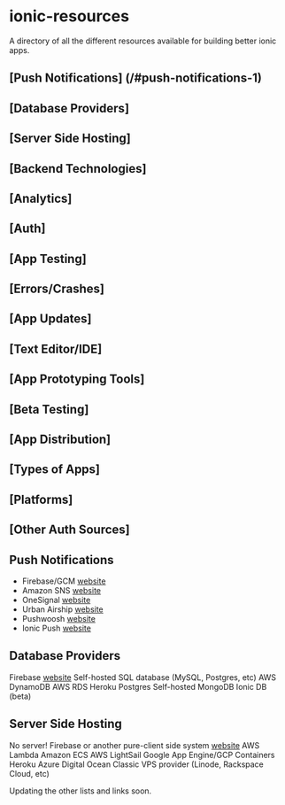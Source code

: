 # ionic-resources
A directory of all the different resources available for building better ionic apps. 

## [Push Notifications]	(/#push-notifications-1)
## [Database Providers]	
## [Server Side Hosting]	
## [Backend Technologies]	
## [Analytics]	
## [Auth]	
## [App Testing]	
## [Errors/Crashes]	
## [App Updates]	
## [Text Editor/IDE]
## [App Prototyping Tools]	
## [Beta Testing]	
## [App Distribution]	
## [Types of Apps]	
## [Platforms]	
## [Other Auth Sources]

## Push Notifications

- Firebase/GCM [website](https://firebase.google.com/)
- Amazon SNS [website](https://aws.amazon.com/sns/)
- OneSignal [website](https://onesignal.com/)
- Urban Airship [website](https://www.urbanairship.com/)
- Pushwoosh [website](https://www.pushwoosh.com/)
- Ionic Push [website](https://docs.ionic.io/services/push/)

## Database Providers

Firebase [website](https://firebase.google.com/)
Self-hosted SQL database (MySQL, Postgres, etc)
AWS DynamoDB
AWS RDS
Heroku Postgres
Self-hosted MongoDB
Ionic DB (beta)

##  Server Side Hosting

No server! Firebase or another pure-client side system [website](https://firebase.google.com/)
AWS Lambda
Amazon ECS
AWS LightSail
Google App Engine/GCP Containers
Heroku
Azure
Digital Ocean
Classic VPS provider (Linode, Rackspace Cloud, etc)

Updating the other lists and links soon.